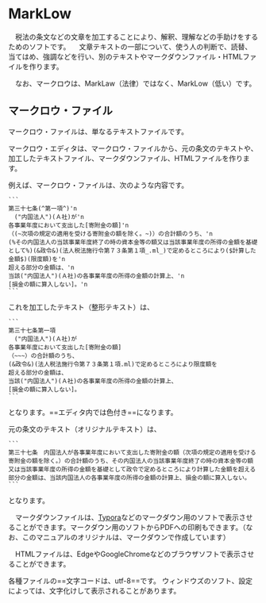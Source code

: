 # MarkLow
　税法の条文などの文章を加工することにより、解釈、理解などの手助けをするためのソフトです。
　文章テキストの一部について、使う人の判断で、読替、当てはめ、強調などを行い、別のテキストやマークダウンファイル・HTMLファイルを作ります。

　なお、マークロウは、MarkLaw（法律）ではなく、MarkLow（低い）です。

## マークロウ・ファイル

マークロウ・ファイルは、単なるテキストファイルです。

マークロウ・エディタは、マークロウ・ファイルから、元の条文のテキストや、加工したテキストファイル、マークダウンファイル、HTMLファイルを作ります。

例えば、マークロウ・ファイルは、次のような内容です。

    ```
    第三十七条(^第一項^)'n
    　("内国法人")(Ａ社)が'n
    各事業年度において支出した[寄附金の額]'n
    （(~次項の規定の適用を受ける寄附金の額を除く。~)）の合計額のうち、'n
    (%その内国法人の当該事業年度終了の時の資本金等の額又は当該事業年度の所得の金額を基礎として%)(&政令&)(法人税法施行令第７３条第１項_.ml_)で定めるところにより($計算した金額$)(限度額)を'n
    超える部分の金額は、'n
    当該("内国法人")(Ａ社)の各事業年度の所得の金額の計算上、'n
    [損金の額に算入しない]。'n
    ```

これを加工したテキスト（整形テキスト）は、

    ```
    第三十七条第一項
    　("内国法人")(Ａ社)が
    各事業年度において支出した[寄附金の額]
    （~~~）の合計額のうち、
    (&政令&)(法人税法施行令第７３条第１項.ml)で定めるところにより限度額を
    超える部分の金額は、
    当該("内国法人")(Ａ社)の各事業年度の所得の金額の計算上、
    [損金の額に算入しない]。
    ```

となります。==エディタ内では色付き==になります。

元の条文のテキスト（オリジナルテキスト）は、

    ```
    第三十七条　内国法人が各事業年度において支出した寄附金の額（次項の規定の適用を受ける寄附金の額を除く。）の合計額のうち、その内国法人の当該事業年度終了の時の資本金等の額又は当該事業年度の所得の金額を基礎として政令で定めるところにより計算した金額を超える部分の金額は、当該内国法人の各事業年度の所得の金額の計算上、損金の額に算入しない。
    ```

となります。

　マークダウンファイルは、[Typora](https://typora.jp.uptodown.com/windows)などのマークダウン用のソフトで表示させることができます。マークダウン用のソフトからPDFへの印刷もできます。（なお、このマニュアルのオリジナルは、マークダウンで作成しています）

　HTMLファイルは、EdgeやGoogleChromeなどのブラウザソフトで表示させることができます。

  各種ファイルの==文字コードは、utf-8==です。
  ウィンドウズのソフト、設定によっては、文字化けして表示されることがあります。
